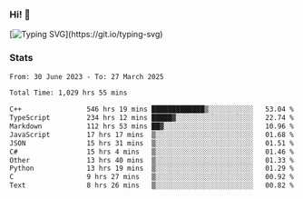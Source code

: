 ### Hi!  👋

[![Typing SVG](https://readme-typing-svg.herokuapp.com?font=Fira+Code&pause=1000&width=435&lines=Hello!+I'm+Texiwustion.)](https://git.io/typing-svg)

### Stats

<!--START_SECTION:waka-->

```txt
From: 30 June 2023 - To: 27 March 2025

Total Time: 1,029 hrs 55 mins

C++                546 hrs 19 mins █████████████▒░░░░░░░░░░░   53.04 %
TypeScript         234 hrs 12 mins █████▓░░░░░░░░░░░░░░░░░░░   22.74 %
Markdown           112 hrs 53 mins ██▓░░░░░░░░░░░░░░░░░░░░░░   10.96 %
JavaScript         17 hrs 17 mins  ▒░░░░░░░░░░░░░░░░░░░░░░░░   01.68 %
JSON               15 hrs 31 mins  ▒░░░░░░░░░░░░░░░░░░░░░░░░   01.51 %
C#                 15 hrs 4 mins   ▒░░░░░░░░░░░░░░░░░░░░░░░░   01.46 %
Other              13 hrs 40 mins  ▒░░░░░░░░░░░░░░░░░░░░░░░░   01.33 %
Python             13 hrs 19 mins  ▒░░░░░░░░░░░░░░░░░░░░░░░░   01.29 %
C                  9 hrs 27 mins   ▒░░░░░░░░░░░░░░░░░░░░░░░░   00.92 %
Text               8 hrs 26 mins   ▒░░░░░░░░░░░░░░░░░░░░░░░░   00.82 %
```

<!--END_SECTION:waka-->
